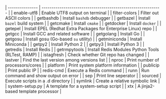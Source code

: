 | --------------- | ------------------------------------------------------------ |
| enable-utf8     | Enable UTF8 output on terminal                               |
| filter-colors   | Filter out ASCII colors                                      |
| getbashdb       | Install `bashdb` debugger                                    |
| getbazel        | Install `bazel` build system                                 |
| getcmake        | Install `cmake`                                              |
| getdocker       | Install `docker`                                             |
| getepel         | Install EPEL (Redhat Extra Packages for Enterprise Linux) repo |
| getgcc          | Install GCC and related software                             |
| getgolang       | Install Go                                                   |
| getgosu         | Install gosu (Go-based `su` utility)                         |
| getminiconda    | Install Miniconda                                            |
| getpy2          | Install Python 2                                             |
| getpy3          | Install Python 3                                             |
| getredis        | Install Redis                                                |
| getrmpytools    | Install Redis Modules Python Tools (RLTest, RAMP)            |
| istagfresh      | Check whether Git repo has changed                           |
| lastver         | Find the last version among versions list                    |
| nproc           | Print number of processors/cores                             |
| platform        | Print system platform information                            |
| publicip        | Print public IP                                              |
| redis-cmd       | Execute a Redis command                                      |
| runn            | Run command and show output on error                         |
| sep             | Print line seperator                                         |
| sourced         | Execute scripts in a .d directory                            |
| symlink         | Create a relative symbolic link                              |
| system-setup.py | A template for a system-setup script                         |
| xtx             | A jinja2-based template processor                            |
